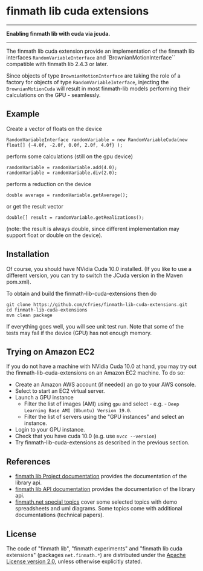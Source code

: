 # finmath lib cuda extensions
- - - -
**Enabling finmath lib with cuda via jcuda.**
- - - -
The finmath lib cuda extension provide an implementation of the finmath lib interfaces `RandomVariableInterface` and `BrownianMotionInterface`` compatible with finmath lib 2.4.3 or later.

Since objects of type `BrownianMotionInterface` are taking the role of a factory for objects of type `RandomVariableInterface`, injecting the `BrownianMotionCuda` will result in most finmath-lib models performing their calculations on the GPU - seamlessly.

## Example
Create a vector of floats on the device
```
RandomVariableInterface randomVariable = new RandomVariableCuda(new float[] {-4.0f, -2.0f, 0.0f, 2.0f, 4.0f} );
```
perform some calculations (still on the gpu device)
```
randomVariable = randomVariable.add(4.0);
randomVariable = randomVariable.div(2.0);
```
perform a reduction on the device
```
double average = randomVariable.getAverage();
```
or get the result vector
```
double[] result = randomVariable.getRealizations();
```
(note: the result is always double, since different implementation may support float or double on the device).

## Installation

Of course, you should have NVidia Cuda 10.0 installed. (If you like to use a different version, you can try to switch the JCuda version in the Maven pom.xml).

To obtain and build the finmath-lib-cuda-extensions then do
```
git clone https://github.com/cfries/finmath-lib-cuda-extensions.git
cd finmath-lib-cuda-extensions
mvn clean package
```
If everything goes well, you will see unit test  run. Note that some of the tests may fail if the device (GPU) has not enough memory. 

## Trying on Amazon EC2

If you do not have a machine with NVidia Cuda 10.0 at hand, you may try out the finmath-lib-cuda-extensions on an Amazon EC2 machine. To do so:

* Create an Amazon AWS account (if needed) an go to your AWS console.
* Select to start an EC2 virtual server.
* Launch a GPU instance
  - Filter the list of images (AMI) using `gpu` and select - e.g. - `Deep Learning Base AMI (Ubuntu) Version 19.0`.
  - Filter the list of servers using the "GPU instances" and select an instance.
* Login to your GPU instance.
* Check that you have cuda 10.0 (e.g. use `nvcc --version`)
* Try finmath-lib-cuda-extensions as described in the previous section.

## References
* [finmath lib Project documentation](http://finmath.net/finmath-lib/)
provides the documentation of the library api.
* [finmath lib API documentation](http://finmath.net/finmath-lib/apidocs/)
provides the documentation of the library api.
* [finmath.net special topics](http://www.finmath.net/topics)
cover some selected topics with demo spreadsheets and uml diagrams.
Some topics come with additional documentations (technical papers).

## License
The code of "finmath lib", "finmath experiments" and "finmath lib cuda extensions" (packages
`net.finmath.*`) are distributed under the [Apache License version
2.0](http://www.apache.org/licenses/LICENSE-2.0.html), unless otherwise explicitly stated.
